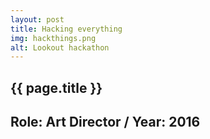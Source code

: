 ```yaml
---
layout: post
title: Hacking everything
img: hackthings.png
alt: Lookout hackathon
---
```

<section>
  <h1>{{ page.title }}</h1>
  <h2>Role: Art Director / Year: 2016</h2>
</section>